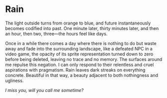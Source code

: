 # Rain

The light outside turns from orange to blue, and future instantaneously becomes codified into past. One minute later, thirty minutes later, and then an hour, then two, three—the hours feel like days.

Once in a while there comes a day where there is nothing to do but waste away and fade into the surrounding landscape, like a defeated NPC in a video game, the opacity of its sprite representation turned down to zero before being deleted, leaving no trace and no memory. The surfaces around me repulse this negation. I can only respond to their relentless and cruel aspirations with pragmatism. Rain leaves dark streaks on everything concrete. Beautiful in that way, a beauty adjacent to both nothingness and ugliness.

*I miss you, will you call me sometime?*